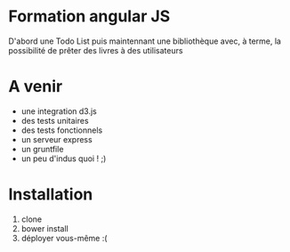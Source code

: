 # Formation angular JS
D'abord une Todo List puis maintennant une bibliothèque avec, à terme, la possibilité de prêter des livres à des utilisateurs

# A venir 
* une integration d3.js
* des tests unitaires
* des tests fonctionnels
* un serveur express
* un gruntfile
* un peu d'indus quoi ! ;)

# Installation
1. clone
2. bower install
3. déployer vous-même :(